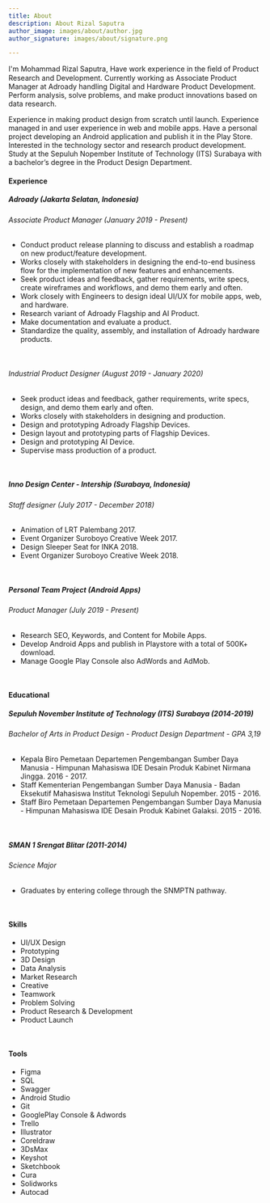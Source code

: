 ```yaml
---
title: About
description: About Rizal Saputra
author_image: images/about/author.jpg
author_signature: images/about/signature.png

---
```

I'm Mohammad Rizal Saputra, Have work experience in the ﬁeld of Product Research and Development. Currently working as Associate Product Manager at Adroady handling Digital and Hardware Product Development. Perform analysis, solve problems, and make product innovations based on data research.

Experience in making product design from scratch until launch. Experience managed in and user experience in web and mobile apps. Have a personal project developing an Android application and publish it in the Play Store. Interested in the technology sector and research product development. Study at the Sepuluh Nopember Institute of Technology (ITS) Surabaya with a bachelor’s degree in the Product Design Department.

#### **Experience**

##### **Adroady (Jakarta Selatan, Indonesia)**

###### _Associate Product Manager_ (January 2019 - Present)

* Conduct product release planning to discuss and establish a roadmap on new product/feature development.
* Works closely with stakeholders in designing the end-to-end business flow for the implementation of new features and enhancements.
* Seek product ideas and feedback, gather requirements, write specs, create wireframes and workflows, and demo them early and often.
* Work closely with Engineers to design ideal UI/UX for mobile apps, web, and hardware.
* Research variant of Adroady Flagship and AI Product.
* Make documentation and evaluate a product.
* Standardize the quality, assembly, and installation of Adroady hardware products.

<br>

###### _Industrial Product Designer_ (August 2019 - January 2020)

* Seek product ideas and feedback, gather requirements, write specs, design, and demo them early and often.
* Works closely with stakeholders in designing and production.
* Design and prototyping Adroady Flagship Devices.
* Design layout and prototyping parts of Flagship Devices.
* Design and prototyping AI Device.
* Supervise mass production of a product.

<br>

##### **Inno Design Center - Intership (Surabaya, Indonesia)**

###### _Staff designer_ (July 2017 - December 2018)

* Animation of LRT Palembang 2017.
* Event Organizer Suroboyo Creative Week 2017.
* Design Sleeper Seat for INKA 2018.
* Event Organizer Suroboyo Creative Week 2018.

<br>

##### **Personal Team Project (Android Apps)**

###### _Product Manager_ (July 2019 - Present)

* Research SEO, Keywords, and Content for Mobile Apps.
* Develop Android Apps and publish in Playstore with a total of 500K+ download.
* Manage Google Play Console also AdWords and AdMob.

<br>

#### **Educational**

##### **Sepuluh November Institute of Technology (ITS) Surabaya** **(2014-2019)**

###### _Bachelor of Arts in Product Design - Product Design Department - GPA 3,19_

* Kepala Biro Pemetaan Departemen Pengembangan Sumber Daya Manusia - Himpunan Mahasiswa IDE Desain Produk Kabinet Nirmana Jingga. 2016 - 2017.
* Staff Kementerian Pengembangan Sumber Daya Manusia - Badan Eksekutif Mahasiswa Institut Teknologi Sepuluh Nopember. 2015 - 2016.
* Staff Biro Pemetaan Departemen Pengembangan Sumber Daya Manusia - Himpunan Mahasiswa IDE Desain Produk Kabinet Galaksi. 2015 - 2016.

<br>

##### **SMAN 1 Srengat Blitar (2011-2014)**

###### _Science Major_

* Graduates by entering college through the SNMPTN pathway.

<br>

#### **Skills**

* UI/UX Design
* Prototyping
* 3D Design
* Data Analysis
* Market Research
* Creative
* Teamwork
* Problem Solving
* Product Research & Development
* Product Launch

<br>

#### **Tools**

* Figma
* SQL
* Swagger
* Android Studio
* Git
* GooglePlay Console & Adwords
* Trello
* Illustrator
* Coreldraw
* 3DsMax
* Keyshot
* Sketchbook
* Cura
* Solidworks
* Autocad